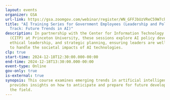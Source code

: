 ```yaml
---
layout: events
organizer: GSA
url-link: https://gsa.zoomgov.com/webinar/register/WN_GFFJbUzVReC59W7chQvz3w#/registration
title: "AI Training Series for Government Employees (Leadership and Policy
  Track: Future Trends in AI)"
description: In partnership with the Center for Information Technology Policy
  (CITP) at Princeton University, these sessions explore AI policy development,
  ethical leadership, and strategic planning, ensuring leaders are well-prepared
  to handle the societal impacts of AI technologies.
clp: true
start-time: 2024-12-18T12:30:00.000-00:00
end-time: 2024-12-18T13:30:00.000-00:00
event-type: Online
gov-only: true
is-external: true
synopsis: This course examines emerging trends in artificial intelligence and
  provides insights on how to anticipate and prepare for future developments in
  the field.
---
```

